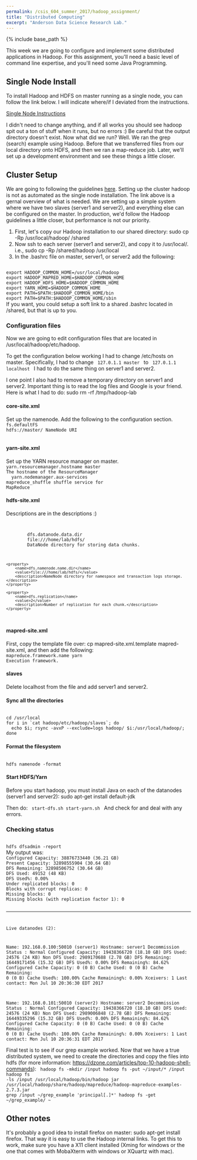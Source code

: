 ```yaml
---
permalink: /csis_604_summer_2017/hadoop_assignment/
title: "Distributed Computing"
excerpt: "Anderson Data Science Research Lab."
---
```


{% include base_path %}

This week we are going to configure and implement some distributed applications in Hadoop. For this assignment, you'll need a basic level of command line expertise, and you'll need some Java Programming.

## Single Node Install
To install Hadoop and HDFS on master running as a single node, you can follow the link below. I will indicate where/if I deviated from the instructions.

<a href="https://www.digitalocean.com/community/tutorials/how-to-install-hadoop-in-stand-alone-mode-on-ubuntu-16-04">Single Node Instructions</a>

I didn't need to change anything, and if all works you should see hadoop spit out a ton of stuff when it runs, but no errors :) Be careful that the output directory doesn't exist. Now what did we run? Well. We ran the grep (search) example using Hadoop. Before that we transferred files from our local directory onto HDFS, and then we ran a map-reduce job. Later, we'll set up a development environment and see these things a little closer. 

## Cluster Setup
We are going to following the guidelines <a href="https://hadoop.apache.org/docs/stable/hadoop-project-dist/hadoop-common/ClusterSetup.html">here</a>. Setting up the cluster hadoop is not as automated as the single node installation. The link above is a gernal overview of what is needed. We are setting up a simple system where we have two slaves (server1 and server2), and everything else can be configured on the master. In production, we'd follow the Hadoop guidelines a little closer, but performance is not our priority.

1. First, let's copy our Hadoop installation to our shared directory: sudo cp -Rp /usr/local/hadoop/ /shared
2. Now ssh to each server (server1 and server2), and copy it to /usr/local/. i.e., sudo cp -Rp /shared/hadoop /usr/local
3. In the .bashrc file on master, server1, or server2 add the following:
<code>
export HADOOP_COMMON_HOME=/usr/local/hadoop
export HADOOP_MAPRED_HOME=$HADOOP_COMMON_HOME
export HADOOP_HDFS_HOME=$HADOOP_COMMON_HOME
export YARN_HOME=$HADOOP_COMMON_HOME
export PATH=$PATH:$HADOOP_COMMON_HOME/bin
export PATH=$PATH:$HADOOP_COMMON_HOME/sbin
</code>
If you want, you could setup a soft link to a shared .bashrc located in /shared, but that is up to you.

### Configuration files
Now we are going to edit configuration files that are located in /usr/local/hadoop/etc/hadoop. 

To get the configuration below working I had to change /etc/hosts on master. Specifically, I had to change
<code>
127.0.1.1 master
</code>
to
<code>
127.0.1.1 localhost
</code>
I had to do the same thing on server1 and server2.

I one point I also had to remove a temporary directory on server1 and server2. Important thing is to read the log files and Google is your friend. Here is what I had to do: sudo rm -rf /tmp/hadoop-lab

#### core-site.xml
Set up the namenode. Add the following to the configuration section.
<code>
  <property>
    <name>fs.defaultFS</name>
    <value>hdfs://master/</value>
    <description>NameNode URI</description>
  </property>
</code>

#### yarn-site.xml
Set up the YARN resource manager on master.
<code>
<property>
  <name>yarn.resourcemanager.hostname</name>
  <value>master</value>
  <description>The hostname of the ResourceManager</description>
</property>
<property>
  <name>yarn.nodemanager.aux-services</name>
  <value>mapreduce_shuffle</value>
  <description>shuffle service for MapReduce</description>
</property>
</code>

#### hdfs-site.xml
Descriptions are in the descriptions :)

<code>
    <property>
        <name>dfs.datanode.data.dir</name>
        <value>file:///home/lab/hdfs/</value>
        <description>DataNode directory for storing data chunks.</description>
    </property>

    <property>
        <name>dfs.namenode.name.dir</name>
        <value>file:///home/lab/hdfs/</value>
        <description>NameNode directory for namespace and transaction logs storage.</description>
    </property>

    <property>
        <name>dfs.replication</name>
        <value>2</value>
        <description>Number of replication for each chunk.</description>
    </property>
</code>

#### mapred-site.xml
First, copy the template file over: cp mapred-site.xml.template mapred-site.xml, and then add the following:
<code>
<property>
  <name>mapreduce.framework.name</name>
  <value>yarn</value>
  <description>Execution framework.</description>
</property>
</code>

#### slaves
Delete localhost from the file and add server1 and server2.

#### Sync all the directories
<code>
cd /usr/local
for i in `cat hadoop/etc/hadoop/slaves`; do 
  echo $i; rsync -avxP --exclude=logs hadoop/ $i:/usr/local/hadoop/; 
done
</code>

#### Format the filesystem
<code>
hdfs namenode -format
</code>

#### Start HDFS/Yarn
Before you start hadoop, you must install Java on each of the datanodes (server1 and server2): sudo apt-get install default-jdk

Then do:
<code>
start-dfs.sh
start-yarn.sh
</code>
And check for and deal with any errors.

### Checking status
<code>
hdfs dfsadmin -report
</code>
My output was:
<code>
Configured Capacity: 38876733440 (36.21 GB)
Present Capacity: 32898555904 (30.64 GB)
DFS Remaining: 32898506752 (30.64 GB)
DFS Used: 49152 (48 KB)
DFS Used%: 0.00%
Under replicated blocks: 0
Blocks with corrupt replicas: 0
Missing blocks: 0
Missing blocks (with replication factor 1): 0

-------------------------------------------------
Live datanodes (2):

Name: 192.168.0.100:50010 (server1)
Hostname: server1
Decommission Status : Normal
Configured Capacity: 19438366720 (18.10 GB)
DFS Used: 24576 (24 KB)
Non DFS Used: 2989170688 (2.78 GB)
DFS Remaining: 16449171456 (15.32 GB)
DFS Used%: 0.00%
DFS Remaining%: 84.62%
Configured Cache Capacity: 0 (0 B)
Cache Used: 0 (0 B)
Cache Remaining: 0 (0 B)
Cache Used%: 100.00%
Cache Remaining%: 0.00%
Xceivers: 1
Last contact: Mon Jul 10 20:36:30 EDT 2017


Name: 192.168.0.101:50010 (server2)
Hostname: server2
Decommission Status : Normal
Configured Capacity: 19438366720 (18.10 GB)
DFS Used: 24576 (24 KB)
Non DFS Used: 2989006848 (2.78 GB)
DFS Remaining: 16449335296 (15.32 GB)
DFS Used%: 0.00%
DFS Remaining%: 84.62%
Configured Cache Capacity: 0 (0 B)
Cache Used: 0 (0 B)
Cache Remaining: 0 (0 B)
Cache Used%: 100.00%
Cache Remaining%: 0.00%
Xceivers: 1
Last contact: Mon Jul 10 20:36:31 EDT 2017
</code>

Final test is to see if our grep example worked. Now that we have a true distributed system, we need to create the directories and copy the files into hdfs (for more information: https://dzone.com/articles/top-10-hadoop-shell-commands):
<code>
hadoop fs -mkdir /input
hadoop fs -put ~/input/* /input
hadoop fs -ls /input
/usr/local/hadoop/bin/hadoop jar /usr/local/hadoop/share/hadoop/mapreduce/hadoop-mapreduce-examples-2.7.3.jar grep /input ~/grep_example 'principal[.]*'
hadoop fs -get ~/grep_example/ ~
</code>

## Other notes
It's probably a good idea to install firefox on master: sudo apt-get install firefox. That way it is easy to use the Hadoop internal links. To get this to work, make sure you have a X11 client installed (Xming for windows or the one that comes with MobaXterm with windows or XQuartz with mac).
